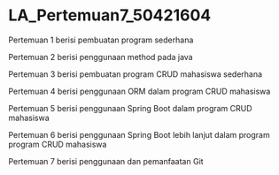 # LA_Pertemuan7_50421604

Pertemuan 1 berisi pembuatan program sederhana

Pertemuan 2 berisi penggunaan method pada java

Pertemuan 3 berisi pembuatan program CRUD mahasiswa sederhana

Pertemuan 4 berisi penggunaan ORM dalam program CRUD mahasiswa

Pertemuan 5 berisi penggunaan Spring Boot dalam program CRUD mahasiswa

Pertemuan 6 berisi penggunaan Spring Boot lebih lanjut dalam program program CRUD mahasiswa

Pertemuan 7 berisi penggunaan dan pemanfaatan Git
